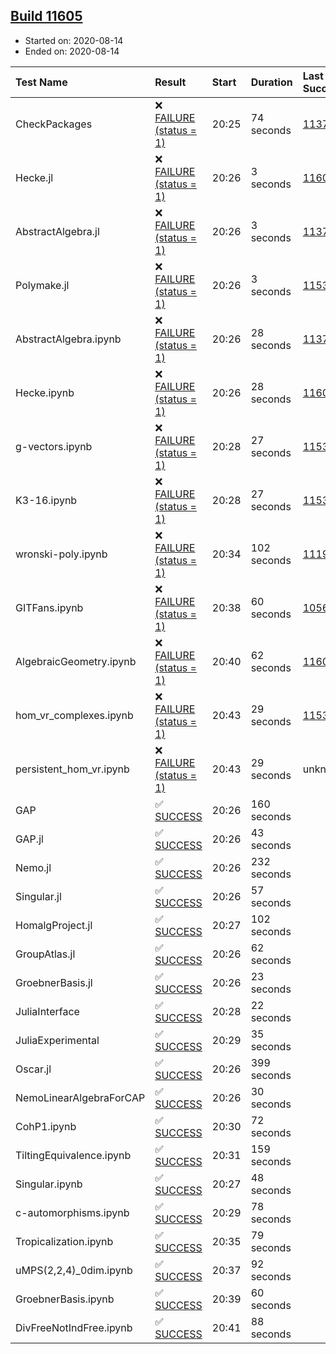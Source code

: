 ## [Build 11605](https://oscarci.mathematik.uni-kl.de/job/oscar/11605/)

* Started on: 2020-08-14
* Ended on: 2020-08-14

| Test Name    | Result | Start | Duration | Last Success | First Failure |
|:-------------|:-------|:------|:---------|:-------------|:--------------|
| CheckPackages | ❌ [FAILURE (status = 1)](https://oscarci.mathematik.uni-kl.de/job/oscar/11605/artifact/logs/build-11605/CheckPackages.log) | 20:25 | 74 seconds | [11376](https://oscarci.mathematik.uni-kl.de/job/oscar/11376/) | [11377](https://oscarci.mathematik.uni-kl.de/job/oscar/11377/) |
| Hecke.jl | ❌ [FAILURE (status = 1)](https://oscarci.mathematik.uni-kl.de/job/oscar/11605/artifact/logs/build-11605/Hecke.jl.log) | 20:26 | 3 seconds | [11602](https://oscarci.mathematik.uni-kl.de/job/oscar/11602/) | [11603](https://oscarci.mathematik.uni-kl.de/job/oscar/11603/) |
| AbstractAlgebra.jl | ❌ [FAILURE (status = 1)](https://oscarci.mathematik.uni-kl.de/job/oscar/11605/artifact/logs/build-11605/AbstractAlgebra.jl.log) | 20:26 | 3 seconds | [11376](https://oscarci.mathematik.uni-kl.de/job/oscar/11376/) | [11377](https://oscarci.mathematik.uni-kl.de/job/oscar/11377/) |
| Polymake.jl | ❌ [FAILURE (status = 1)](https://oscarci.mathematik.uni-kl.de/job/oscar/11605/artifact/logs/build-11605/Polymake.jl.log) | 20:26 | 3 seconds | [11532](https://oscarci.mathematik.uni-kl.de/job/oscar/11532/) | [11533](https://oscarci.mathematik.uni-kl.de/job/oscar/11533/) |
| AbstractAlgebra.ipynb | ❌ [FAILURE (status = 1)](https://oscarci.mathematik.uni-kl.de/job/oscar/11605/artifact/logs/build-11605/AbstractAlgebra.ipynb.log) | 20:26 | 28 seconds | [11376](https://oscarci.mathematik.uni-kl.de/job/oscar/11376/) | [11377](https://oscarci.mathematik.uni-kl.de/job/oscar/11377/) |
| Hecke.ipynb | ❌ [FAILURE (status = 1)](https://oscarci.mathematik.uni-kl.de/job/oscar/11605/artifact/logs/build-11605/Hecke.ipynb.log) | 20:26 | 28 seconds | [11602](https://oscarci.mathematik.uni-kl.de/job/oscar/11602/) | [11603](https://oscarci.mathematik.uni-kl.de/job/oscar/11603/) |
| g-vectors.ipynb | ❌ [FAILURE (status = 1)](https://oscarci.mathematik.uni-kl.de/job/oscar/11605/artifact/logs/build-11605/g-vectors.ipynb.log) | 20:28 | 27 seconds | [11532](https://oscarci.mathematik.uni-kl.de/job/oscar/11532/) | [11533](https://oscarci.mathematik.uni-kl.de/job/oscar/11533/) |
| K3-16.ipynb | ❌ [FAILURE (status = 1)](https://oscarci.mathematik.uni-kl.de/job/oscar/11605/artifact/logs/build-11605/K3-16.ipynb.log) | 20:28 | 27 seconds | [11532](https://oscarci.mathematik.uni-kl.de/job/oscar/11532/) | [11533](https://oscarci.mathematik.uni-kl.de/job/oscar/11533/) |
| wronski-poly.ipynb | ❌ [FAILURE (status = 1)](https://oscarci.mathematik.uni-kl.de/job/oscar/11605/artifact/logs/build-11605/wronski-poly.ipynb.log) | 20:34 | 102 seconds | [11192](https://oscarci.mathematik.uni-kl.de/job/oscar/11192/) | [11193](https://oscarci.mathematik.uni-kl.de/job/oscar/11193/) |
| GITFans.ipynb | ❌ [FAILURE (status = 1)](https://oscarci.mathematik.uni-kl.de/job/oscar/11605/artifact/logs/build-11605/GITFans.ipynb.log) | 20:38 | 60 seconds | [10566](https://oscarci.mathematik.uni-kl.de/job/oscar/10566/) | [10567](https://oscarci.mathematik.uni-kl.de/job/oscar/10567/) |
| AlgebraicGeometry.ipynb | ❌ [FAILURE (status = 1)](https://oscarci.mathematik.uni-kl.de/job/oscar/11605/artifact/logs/build-11605/AlgebraicGeometry.ipynb.log) | 20:40 | 62 seconds | [11602](https://oscarci.mathematik.uni-kl.de/job/oscar/11602/) | [11603](https://oscarci.mathematik.uni-kl.de/job/oscar/11603/) |
| hom_vr_complexes.ipynb | ❌ [FAILURE (status = 1)](https://oscarci.mathematik.uni-kl.de/job/oscar/11605/artifact/logs/build-11605/hom_vr_complexes.ipynb.log) | 20:43 | 29 seconds | [11532](https://oscarci.mathematik.uni-kl.de/job/oscar/11532/) | [11533](https://oscarci.mathematik.uni-kl.de/job/oscar/11533/) |
| persistent_hom_vr.ipynb | ❌ [FAILURE (status = 1)](https://oscarci.mathematik.uni-kl.de/job/oscar/11605/artifact/logs/build-11605/persistent_hom_vr.ipynb.log) | 20:43 | 29 seconds | unknown | unknown |
| GAP | ✅ [SUCCESS](https://oscarci.mathematik.uni-kl.de/job/oscar/11605/artifact/logs/build-11605/GAP.log) | 20:26 | 160 seconds |  |  |
| GAP.jl | ✅ [SUCCESS](https://oscarci.mathematik.uni-kl.de/job/oscar/11605/artifact/logs/build-11605/GAP.jl.log) | 20:26 | 43 seconds |  |  |
| Nemo.jl | ✅ [SUCCESS](https://oscarci.mathematik.uni-kl.de/job/oscar/11605/artifact/logs/build-11605/Nemo.jl.log) | 20:26 | 232 seconds |  |  |
| Singular.jl | ✅ [SUCCESS](https://oscarci.mathematik.uni-kl.de/job/oscar/11605/artifact/logs/build-11605/Singular.jl.log) | 20:26 | 57 seconds |  |  |
| HomalgProject.jl | ✅ [SUCCESS](https://oscarci.mathematik.uni-kl.de/job/oscar/11605/artifact/logs/build-11605/HomalgProject.jl.log) | 20:27 | 102 seconds |  |  |
| GroupAtlas.jl | ✅ [SUCCESS](https://oscarci.mathematik.uni-kl.de/job/oscar/11605/artifact/logs/build-11605/GroupAtlas.jl.log) | 20:26 | 62 seconds |  |  |
| GroebnerBasis.jl | ✅ [SUCCESS](https://oscarci.mathematik.uni-kl.de/job/oscar/11605/artifact/logs/build-11605/GroebnerBasis.jl.log) | 20:26 | 23 seconds |  |  |
| JuliaInterface | ✅ [SUCCESS](https://oscarci.mathematik.uni-kl.de/job/oscar/11605/artifact/logs/build-11605/JuliaInterface.log) | 20:28 | 22 seconds |  |  |
| JuliaExperimental | ✅ [SUCCESS](https://oscarci.mathematik.uni-kl.de/job/oscar/11605/artifact/logs/build-11605/JuliaExperimental.log) | 20:29 | 35 seconds |  |  |
| Oscar.jl | ✅ [SUCCESS](https://oscarci.mathematik.uni-kl.de/job/oscar/11605/artifact/logs/build-11605/Oscar.jl.log) | 20:26 | 399 seconds |  |  |
| NemoLinearAlgebraForCAP | ✅ [SUCCESS](https://oscarci.mathematik.uni-kl.de/job/oscar/11605/artifact/logs/build-11605/NemoLinearAlgebraForCAP.log) | 20:26 | 30 seconds |  |  |
| CohP1.ipynb | ✅ [SUCCESS](https://oscarci.mathematik.uni-kl.de/job/oscar/11605/artifact/logs/build-11605/CohP1.ipynb.log) | 20:30 | 72 seconds |  |  |
| TiltingEquivalence.ipynb | ✅ [SUCCESS](https://oscarci.mathematik.uni-kl.de/job/oscar/11605/artifact/logs/build-11605/TiltingEquivalence.ipynb.log) | 20:31 | 159 seconds |  |  |
| Singular.ipynb | ✅ [SUCCESS](https://oscarci.mathematik.uni-kl.de/job/oscar/11605/artifact/logs/build-11605/Singular.ipynb.log) | 20:27 | 48 seconds |  |  |
| c-automorphisms.ipynb | ✅ [SUCCESS](https://oscarci.mathematik.uni-kl.de/job/oscar/11605/artifact/logs/build-11605/c-automorphisms.ipynb.log) | 20:29 | 78 seconds |  |  |
| Tropicalization.ipynb | ✅ [SUCCESS](https://oscarci.mathematik.uni-kl.de/job/oscar/11605/artifact/logs/build-11605/Tropicalization.ipynb.log) | 20:35 | 79 seconds |  |  |
| uMPS(2,2,4)_0dim.ipynb | ✅ [SUCCESS](https://oscarci.mathematik.uni-kl.de/job/oscar/11605/artifact/logs/build-11605/uMPS-2-2-4-_0dim.ipynb.log) | 20:37 | 92 seconds |  |  |
| GroebnerBasis.ipynb | ✅ [SUCCESS](https://oscarci.mathematik.uni-kl.de/job/oscar/11605/artifact/logs/build-11605/GroebnerBasis.ipynb.log) | 20:39 | 60 seconds |  |  |
| DivFreeNotIndFree.ipynb | ✅ [SUCCESS](https://oscarci.mathematik.uni-kl.de/job/oscar/11605/artifact/logs/build-11605/DivFreeNotIndFree.ipynb.log) | 20:41 | 88 seconds |  |  |
